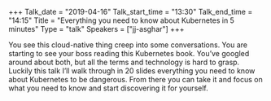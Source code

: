 +++
Talk_date = "2019-04-16"
Talk_start_time = "13:30"
Talk_end_time = "14:15"
Title = "Everything you need to know about Kubernetes in 5 minutes"
Type = "talk"
Speakers = ["jj-asghar"]
+++

You see this cloud-native thing creep into some conversations. You are starting to see your boss reading this Kubernetes book. You’ve googled around about both, but all the terms and technology is hard to grasp. Luckily this talk I’ll walk through in 20 slides everything you need to know about Kubernetes to be dangerous. From there you can take it and focus on what you need to know and start discovering it for yourself.

